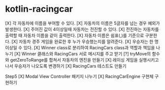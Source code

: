 # kotlin-racingcar

[X] 각 자동차에 이름을 부여할 수 있다.
[X] 자동차의 이름은 5글자를 넘는 경우 예외가 발생한다.
[X] 주어진 값이 4이상일때 자동차는 전진할 수 있다.
[X] 전진하는 자동차를 출력할 때 자동차 이름을 같이 출력한다.
[X] 자동차 이름은 쉼표(,)를 기준으로 구분한다.
[X] 자동차 경주 게임을 완료한 후 누가 우승했는지를 알려준다.
[X] 우승자는 한 명 이상일 수 있다.
[X] Winner class로 분리하여 RacingCars class과 역할과 책임을 나누기
[X] Winner 클래스와 RacingCars 서로 메시지를 주고 받기
[?] tryMove의 함수와 getZeroToRange를 합쳐서 자동차의 엔진을 만들기
[X] 레이싱 게임을 실행시키고 나서 우승자가 나오도록 변경하기
[X] RacingCars 테스트도 만들기

Step5
[X] Modal View Controller 패키지 나누기
[X] RacingCarEngine 구현체 구현하기